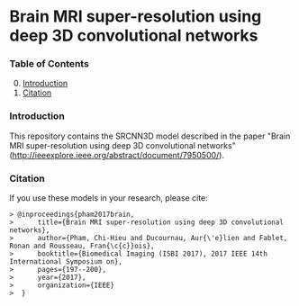 # Brain MRI super-resolution using deep 3D convolutional networks

### Table of Contents

0. [Introduction](#introduction)
0. [Citation](#citation)

### Introduction
This repository contains the SRCNN3D model described in the paper "Brain MRI super-resolution using deep 3D convolutional networks" (http://ieeexplore.ieee.org/abstract/document/7950500/).

### Citation

If you use these models in your research, please cite:
```
> @inproceedings{pham2017brain,
>      title={Brain MRI super-resolution using deep 3D convolutional networks},
>      author={Pham, Chi-Hieu and Ducournau, Aur{\'e}lien and Fablet, Ronan and Rousseau, Fran{\c{c}}ois},
>      booktitle={Biomedical Imaging (ISBI 2017), 2017 IEEE 14th International Symposium on},
>      pages={197--200},
>      year={2017},
>      organization={IEEE}
>  }
```
